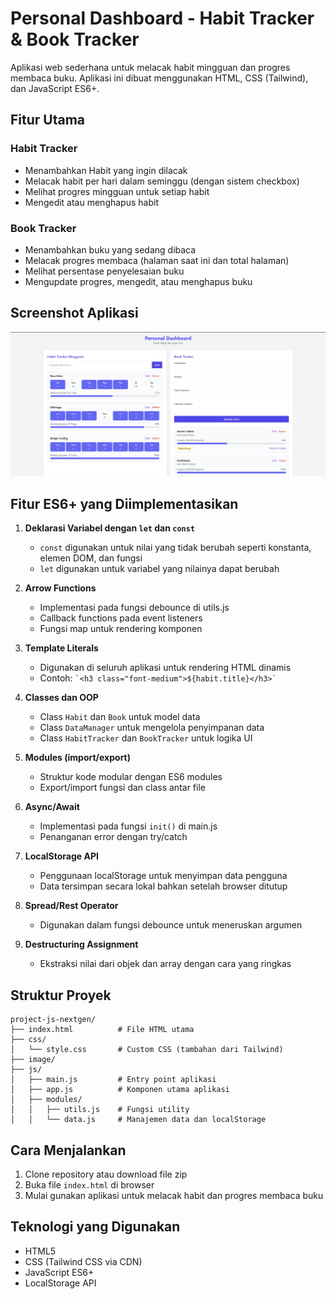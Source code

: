 # Personal Dashboard - Habit Tracker & Book Tracker

Aplikasi web sederhana untuk melacak habit mingguan dan progres membaca buku. Aplikasi ini dibuat menggunakan HTML, CSS (Tailwind), dan JavaScript ES6+.

## Fitur Utama

### Habit Tracker
- Menambahkan Habit yang ingin dilacak
- Melacak habit per hari dalam seminggu (dengan sistem checkbox)
- Melihat progres mingguan untuk setiap habit
- Mengedit atau menghapus habit

### Book Tracker
- Menambahkan buku yang sedang dibaca
- Melacak progres membaca (halaman saat ini dan total halaman)
- Melihat persentase penyelesaian buku
- Mengupdate progres, mengedit, atau menghapus buku

## Screenshot Aplikasi

![Screenshot Aplikasi](./image/image.png)

## Fitur ES6+ yang Diimplementasikan

1. **Deklarasi Variabel dengan `let` dan `const`**
   - `const` digunakan untuk nilai yang tidak berubah seperti konstanta, elemen DOM, dan fungsi
   - `let` digunakan untuk variabel yang nilainya dapat berubah

2. **Arrow Functions**
   - Implementasi pada fungsi debounce di utils.js
   - Callback functions pada event listeners
   - Fungsi map untuk rendering komponen

3. **Template Literals**
   - Digunakan di seluruh aplikasi untuk rendering HTML dinamis
   - Contoh: ``` `<h3 class="font-medium">${habit.title}</h3>` ```

4. **Classes dan OOP**
   - Class `Habit` dan `Book` untuk model data
   - Class `DataManager` untuk mengelola penyimpanan data
   - Class `HabitTracker` dan `BookTracker` untuk logika UI

5. **Modules (import/export)**
   - Struktur kode modular dengan ES6 modules
   - Export/import fungsi dan class antar file

6. **Async/Await**
   - Implementasi pada fungsi `init()` di main.js
   - Penanganan error dengan try/catch

7. **LocalStorage API**
   - Penggunaan localStorage untuk menyimpan data pengguna
   - Data tersimpan secara lokal bahkan setelah browser ditutup

8. **Spread/Rest Operator**
   - Digunakan dalam fungsi debounce untuk meneruskan argumen

9. **Destructuring Assignment**
   - Ekstraksi nilai dari objek dan array dengan cara yang ringkas

## Struktur Proyek

```
project-js-nextgen/
├── index.html          # File HTML utama
├── css/
│   └── style.css       # Custom CSS (tambahan dari Tailwind)
├── image/
├── js/
│   ├── main.js         # Entry point aplikasi
│   ├── app.js          # Komponen utama aplikasi
│   ├── modules/
│   │   ├── utils.js    # Fungsi utility
│   │   └── data.js     # Manajemen data dan localStorage
```

## Cara Menjalankan

1. Clone repository atau download file zip
2. Buka file `index.html` di browser
3. Mulai gunakan aplikasi untuk melacak habit dan progres membaca buku

## Teknologi yang Digunakan

- HTML5
- CSS (Tailwind CSS via CDN)
- JavaScript ES6+
- LocalStorage API